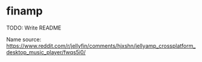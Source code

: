 # finamp

TODO: Write README

Name source: https://www.reddit.com/r/jellyfin/comments/hjxshn/jellyamp_crossplatform_desktop_music_player/fwqs5i0/
